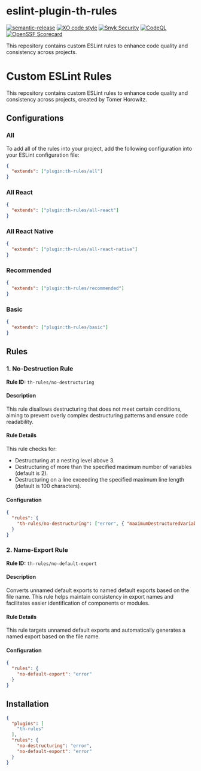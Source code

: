 # eslint-plugin-th-rules
[![semantic-release](https://img.shields.io/badge/%20%20%F0%9F%93%A6%F0%9F%9A%80-semantic--release-e10079.svg)](https://github.com/semantic-release/semantic-release)
[![XO code style](https://shields.io/badge/code_style-5ed9c7?logo=xo&labelColor=gray)](https://github.com/xojs/xo)
[![Snyk Security](../../actions/workflows/snyk-security.yml/badge.svg)](../../actions/workflows/snyk-security.yml)
[![CodeQL](../../actions/workflows/codeql.yml/badge.svg)](../../actions/workflows/codeql.yml)
[![OpenSSF Scorecard](https://api.securityscorecards.dev/projects/github.com/tomerh2001/eslint-plugin-th-rules/badge)](https://securityscorecards.dev/viewer/?uri=github.com/tomerh2001/eslint-plugin-th-rules)

This repository contains custom ESLint rules to enhance code quality and consistency across projects.

# Custom ESLint Rules

This repository contains custom ESLint rules to enhance code quality and consistency across projects, created by Tomer Horowitz.

## Configurations

### All
To add all of the rules into your project, add the following configuration into your ESLint configuration file:

```json
{
  "extends": ["plugin:th-rules/all"]
}
```

### All React
```json
{
  "extends": ["plugin:th-rules/all-react"]
}
```

### All React Native
```json
{
  "extends": ["plugin:th-rules/all-react-native"]
}
```

### Recommended
```json
{
  "extends": ["plugin:th-rules/recommended"]
}
```

### Basic
```json
{
  "extends": ["plugin:th-rules/basic"]
}
```

## Rules

### 1. No-Destruction Rule

**Rule ID:** `th-rules/no-destructuring`

#### Description

This rule disallows destructuring that does not meet certain conditions, aiming to prevent overly complex destructuring patterns and ensure code readability.

#### Rule Details

This rule checks for:

- Destructuring at a nesting level above 3.
- Destructuring of more than the specified maximum number of variables (default is 2).
- Destructuring on a line exceeding the specified maximum line length (default is 100 characters).

#### Configuration

```json
{
  "rules": {
    "th-rules/no-destructuring": ["error", { "maximumDestructuredVariables": 2, "maximumLineLength": 100 }]
  }
}
```

### 2. Name-Export Rule

**Rule ID:** `th-rules/no-default-export`

#### Description

Converts unnamed default exports to named default exports based on the file name. This rule helps maintain consistency in export names and facilitates easier identification of components or modules.

#### Rule Details

This rule targets unnamed default exports and automatically generates a named export based on the file name.

#### Configuration
```json
{
  "rules": {
    "no-default-export": "error"
  }
}
```

## Installation
```json
{
  "plugins": [
    "th-rules"
  ],
  "rules": {
    "no-destructuring": "error",
    "no-default-export": "error"
  }
}
```